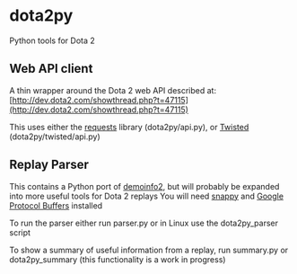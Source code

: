 dota2py
=======

Python tools for Dota 2

Web API client
--------------

A thin wrapper around the Dota 2 web API described at:
[http://dev.dota2.com/showthread.php?t=47115](http://dev.dota2.com/showthread.php?t=47115)

This uses either the [requests](http://docs.python-requests.org/en/latest/index.html) library (dota2py/api.py), or [Twisted](http://www.twistedmatrix.com) (dota2py/twisted/api.py)

Replay Parser
-------------

This contains a Python port of [demoinfo2](https://developer.valvesoftware.com/wiki/Dota_2_Demo_Format), but will probably be expanded into more useful tools for Dota 2 replays
You will need [snappy](http://code.google.com/p/snappy/) and [Google Protocol Buffers](https://developers.google.com/protocol-buffers/) installed

To run the parser either run parser.py or in Linux use the dota2py_parser script

To show a summary of useful information from a replay, run summary.py or dota2py_summary (this functionality is a work in progress)
